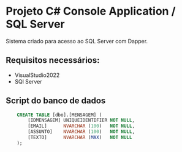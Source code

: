 # Projeto C# Console Application / SQL Server
Sistema criado para acesso ao SQL Server com Dapper.

## Requisitos necessários:

* VisualStudio2022
* SQl Server

## Script do banco de dados
```sql
	CREATE TABLE [dbo].[MENSAGEM] (
		[IDMENSAGEM] UNIQUEIDENTIFIER NOT NULL,
		[EMAIL]      NVARCHAR (100)   NOT NULL,
		[ASSUNTO]    NVARCHAR (100)   NOT NULL,
		[TEXTO]      NVARCHAR (MAX)   NOT NULL
	);
```
